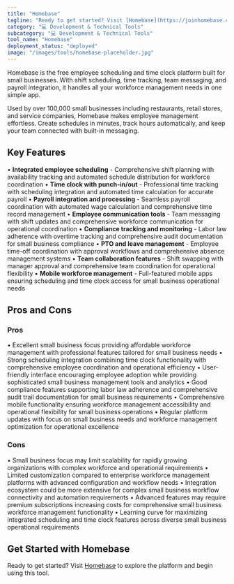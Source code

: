 ```yaml
---
title: "Homebase"
tagline: "Ready to get started? Visit [Homebase](https://joinhomebase.com) to explore the platform and begin using this tool...."
category: "💻 Development & Technical Tools"
subcategory: "💻 Development & Technical Tools"
tool_name: "Homebase"
deployment_status: "deployed"
image: "/images/tools/homebase-placeholder.jpg"
---
```

Homebase is the free employee scheduling and time clock platform built for small businesses. With shift scheduling, time tracking, team messaging, and payroll integration, it handles all your workforce management needs in one simple app.

Used by over 100,000 small businesses including restaurants, retail stores, and service companies, Homebase makes employee management effortless. Create schedules in minutes, track hours automatically, and keep your team connected with built-in messaging.

## Key Features

• **Integrated employee scheduling** - Comprehensive shift planning with availability tracking and automated schedule distribution for workforce coordination
• **Time clock with punch-in/out** - Professional time tracking with scheduling integration and automated time calculation for accurate payroll
• **Payroll integration and processing** - Seamless payroll coordination with automated wage calculation and comprehensive time record management
• **Employee communication tools** - Team messaging with shift updates and comprehensive workforce communication for operational coordination
• **Compliance tracking and monitoring** - Labor law adherence with overtime tracking and comprehensive audit documentation for small business compliance
• **PTO and leave management** - Employee time-off coordination with approval workflows and comprehensive absence management systems
• **Team collaboration features** - Shift swapping with manager approval and comprehensive team coordination for operational flexibility
• **Mobile workforce management** - Full-featured mobile apps ensuring scheduling and time clock access for small business operational needs

## Pros and Cons

### Pros
• Excellent small business focus providing affordable workforce management with professional features tailored for small business needs
• Strong scheduling integration combining time clock functionality with comprehensive employee coordination and operational efficiency
• User-friendly interface encouraging employee adoption while providing sophisticated small business management tools and analytics
• Good compliance features supporting labor law adherence and comprehensive audit trail documentation for small business requirements
• Comprehensive mobile functionality ensuring workforce management accessibility and operational flexibility for small business operations
• Regular platform updates with focus on small business needs and workforce management optimization for operational excellence

### Cons
• Small business focus may limit scalability for rapidly growing organizations with complex workforce and operational requirements
• Limited customization compared to enterprise workforce management platforms with advanced configuration and workflow needs
• Integration ecosystem could be more extensive for complex small business workflow connectivity and automation requirements
• Advanced features may require premium subscriptions increasing costs for comprehensive small business workforce management functionality
• Learning curve for maximizing integrated scheduling and time clock features across diverse small business operational requirements

## Get Started with Homebase

Ready to get started? Visit [Homebase](https://joinhomebase.com) to explore the platform and begin using this tool.
